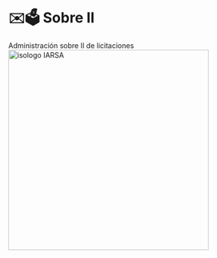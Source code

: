 # ✉️🗳️ Sobre II
Administración sobre II de licitaciones
<img width="400" height="400" alt="isologo IARSA" src="https://github.com/user-attachments/assets/4bd836db-d7fd-4ec8-a75a-04e7dc8342c4" />
